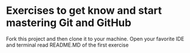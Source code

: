 # Exercises to get know and start mastering Git and GitHub

Fork this project and then clone it to your machine.
Open your favorite IDE and terminal read README.MD of the first exercise
